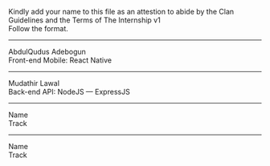 Kindly add your name to this file as an attestion to abide by the Clan Guidelines and the Terms of The Internship v1
<br/> Follow the format.<br/> 
___
AbdulQudus Adebogun <br/>
Front-end Mobile: React Native
___
Mudathir Lawal <br/>
Back-end API: NodeJS — ExpressJS
___
Name <br/>
Track
___
Name <br/>
Track

